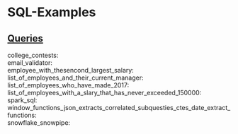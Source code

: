 # SQL-Examples

## <ins>Queries<ins>
college_contests:<br>
email_validator:<br>
employee_with_thesencond_largest_salary:<br>
list_of_employees_and_their_current_manager:<br>
list_of_employees_who_have_made_2017:<br>
list_of_employees_with_a_slary_that_has_never_exceeded_150000:<br>
spark_sql:<br>
window_functions_json_extracts_correlated_subquesties_ctes_date_extract_functions:<br>
snowflake_snowpipe:<br>

